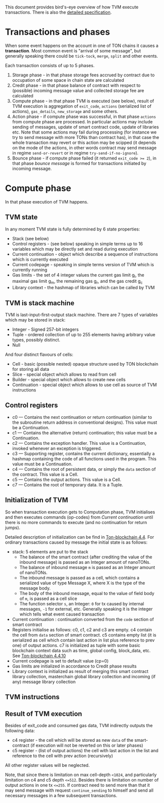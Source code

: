 This document provides bird's-eye overview of how TVM execute transactions. There is also the [detailed specification](https://ton-blockchain.github.io/docs/tvm.pdf).

# Transactions and phases
When some event happens on the account in one of TON chains it causes a **transaction**.  Most common event is "arrival of some message", but generally speaking there could be `tick-tock`, `merge`, `split` and other events.

Each transaction consists of up to 5 phases.
1. Storage phase - in that phase storage fees accrued by contract due to occupation of some space in chain state are calculated
2. Credit phase - in that phase balance of contract with respect to (possible) incoming message value and collected storage fee are calculated
3. Compute phase - in that phase TVM is executed (see below), result of TVM execution is aggregation of `exit_code`, `actions` (serialized list of actions), `gas_details`, `new_storage` and some others.
4. Action phase - if compute phase was successful, in that phase `actions` from compute phase are processed. In particular actions may include sending of messages, update of smart contract code, update of libraries etc. Note that some actions may fail during processing (for instance we try to send message with more TONs than contract has), in that case the whole transaction may revert or this action may be scipped (it depends on the mode of the actions, in other words contract may send message in regime `send-or-revert` or in regime `try-send-if-no-ignore`).
5. Bounce phase - if compute phase failed (it returned `exit_code >= 2`), in that phase _bounce message_ is formed for transactions initiated by incoming message.

# Compute phase
In that phase execution of TVM happens.

## TVM state
In any moment TVM state is fully determined by 6 state properties:
* Stack (see below)
* Control registers - (see below) speaking in simple terms up to 16 variables which may be directly set and read during execution
* Current continuation - object which describe a sequence of instructions which is currently executed
* Current codepage - speaking in simple terms version of TVM which is currently running
* Gas limits - the set of 4 integer values the current gas limit g<sub>l</sub>, the maximal gas limit g<sub>m</sub>, the remaining gas g<sub>r</sub>, and the gas credit g<sub>c</sub>
* Library context - the hashmap of libraries which can be called by TVM 

## TVM is stack machine
TVM is last-input-first-output stack machine. There are 7 types of variables which may be stored in stack:
* Integer - Signed 257-bit integers
* Tuple - ordered collection of up to 255 elements having arbitrary value types, possibly distinct.
* Null

And four distinct flavours of cells:
* Cell - basic (possible nested) opaque structure used by TON blockchain for storing all data
* Slice - special object which allows to read from cell
* Builder - special object which allows to create new cells
* Continuation - special object which allows to use cell as source of TVM instructions

## Control registers
* c0 — Contains the next continuation or return continuation (similar to the subroutine return address in conventional designs). This value must be a Continuation.
* c1 — Contains the alternative (return) continuation; this value must be a Continuation. 
* c2 — Contains the exception handler. This value is a Continuation, invoked whenever an exception is triggered.
* c3 — Supporting register, contains the current dictionary, essentially a hashmap containing the code of all functions used in the program. This value must be a Continuation. 
* c4 — Contains the root of persistent data, or simply the `data` section of the contract. This value is a Cell.
* c5 — Contains the output actions. This value is a Cell.
* c7 — Contains the root of temporary data. It is a Tuple.

## Initialization of TVM
So when transaction execution gets to Computation phase, TVM initialises and then executes commands (op-codes) from _Current continuation_ until there is no more commands to execute (and no continuation for return jumps).

Detailed description of initialization can be find in [Ton-blockchain 4.4](https://ton-blockchain.github.io/docs/tblkch.pdf).
For ordinary transactions caused by message the initial state is as follows:
* stack: 5 elements are put to the stack
    * The balance of the smart contract (after crediting the value of the inbound message) is passed as an Integer amount of nanoTONs.
    * The balance of inbound message `m` is passed as an Integer amount of nanoTONs.
    * The inbound message is passed as a cell, which contains a serialized value of type Message X, where X is the type of the message body.
    * The body of the inbound message, equal to the value of field body of `m`, is passed as a cell slice
    * The function selector `s`, an Integer: `0` for tx caused by internal messages, `-1` for external, etc. Generally speaking it is the integer which tells what event caused transaction
 * Current continuation : continuation converted from the `code` section of smart contract
 * Registers initialise as follows: c0, c1, c2 and c3 are empty. c4 contain the cell from `data` section of smart contract. c5 contains empty list (it is serialized as cell which contain last action in list plus reference to prev one) of output actions. c7 is initialized as tuple with some basic blockchain context data such as time, global config, block_data, etc. See [Ton-blockchain 4.4.10](https://ton-blockchain.github.io/docs/tblkch.pdf)
 * Current codepage is set to default value (cp=0)
 * Gas limits are initialized in accordance to Credit phase results
 * Library context is initialized as result of merging this smart contract library collection, masterchain global library collection and incoming (if any) message library collection

## TVM instructions

[//]: # (The list of TVM instructions can be found here: [TVM instructions]&#40;/smart-contracts/tvm-instructions/instructions.md&#41;.)

## Result of TVM execution
Besides of exit_code and consumed gas data, TVM indirectly outputs the following data:
* c4 register - the cell which will be stored as new `data` of the smart-contract (if execution will not be reverted on this or later phases)
* c5 register - (list of output actions) the cell with last action in the list and reference to the cell with prev action (recursively)

All other register values will be neglected.

Note, that since there is limitation on max cell-depth `<1024`, and particularly limitation on c4 and c5 depth `<=512`. Besides there is limitation on number of output actions in one tx `<=255`. If contract need to send more than that it may send message with request `continue_sending` to himself and send all necessary messages in a few subsequent transactions.
